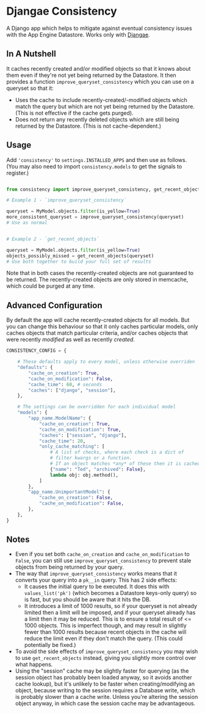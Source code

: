 # Djangae Consistency

A Django app which helps to mitigate against eventual consistency issues with the App Engine Datastore.
Works only with [Djangae](https://github.com/potatolondon/djangae).


## In A Nutshell

It caches recently created and/or modified objects so that it knows about them even if they're not
yet being returned by the Datastore.  It then provides a function `improve_queryset_consistency`
which you can use on a queryset so that it:

* Uses the cache to include recently-created/-modified objects which match the query but which are
  not yet being returned by the Datastore. (This is not effective if the cache gets purged).
* Does not return any recently deleted objects which are still being returned by the Datastore.
  (This is not cache-dependent.)


## Usage

Add `'consistency'` to `settings.INSTALLED_APPS` and then use as follows.  (You may also need to
import `consistency.models` to get the signals to register.)

```python

from consistency import improve_queryset_consistency, get_recent_objects

# Example 1 - `improve_queryset_consistency`

queryset = MyModel.objects.filter(is_yellow=True)
more_consistent_queryset = improve_queryset_consistency(queryset)
# Use as normal


# Example 2 - `get_recent_objects`

queryset = MyModel.objects.filter(is_yellow=True)
objects_possibly_missed = get_recent_objects(queryset)
# Use both together to build your full set of results

```

Note that in both cases the recently-created objects are not guaranteed to be returned.  The
recently-created objects are only stored in memcache, which could be purged at any time.


## Advanced Configuration

By default the app will cache recently-created objects for all models.  But you can change this
behaviour so that it only caches particular models, only caches objects that match particular
criteria, and/or caches objects that were recently *modified* as well as recently *created*.

```python
CONSISTENCY_CONFIG = {

    # These defaults apply to every model, unless otherwise overriden
    "defaults": {
        "cache_on_creation": True,
        "cache_on_modification": False,
        "cache_time": 60, # seconds
        "caches": ["django", "session"],
    },

    # The settings can be overridden for each individual model
    "models": {
        "app_name.ModelName": {
            "cache_on_creation": True,
            "cache_on_modification": True,
            "caches": ["session", "django"],
            "cache_time": 20,
            "only_cache_matching": [
                # A list of checks, where each check is a dict of
                # filter kwargs or a function.
                # If an object matches *any* of these then it is cached.
                {"name": "Ted", "archived": False},
                lambda obj: obj.method(),
            ]
        },
        "app_name.UnimportantModel": {
            "cache_on_creation": False,
            "cache_on_modification": False,
        },
    },
}
```


## Notes

* Even if you set both `cache_on_creation` and `cache_on_modification` to `False`, you can still use
  `improve_queryset_consistency` to prevent stale objects from being returned by your query.
* The way that `improve_queryset_consistency` works means that it converts your query into a
  `pk__in` query.  This has 2 side effects:
    - It causes the initial query to be executed.  It does this with `values_list('pk')` (which
      becomes a Datastore keys-only query) so is fast, but you should be aware that it hits the DB.
    - It introduces a limit of 1000 results, so if your queryset is not already limited then a
      limit will be imposed, and if your queryset already has a limit then it may be reduced. This
      is to ensure a total result of <= 1000 objects.  This is imperfect though, and may result in
      slightly fewer than 1000 results because recent objects in the cache will reduce the limit
      even if they don't match the query. (This could potentially be fixed.)
* To avoid the side effects of `improve_queryset_consistency` you may wish to use
  `get_recent_objects` instead, giving you slightly more control over what happens.
* Using the "session" cache may be slightly faster for querying (as the session object has probably
  been loaded anyway, so it avoids another cache lookup), but it's unlikely to be faster when
  creating/modifying an object, because writing to the session requires a Database write, which is
  probably slower than a cache write.  Unless you're altering the session object anyway, in which
  case the session cache may be advantageous.
